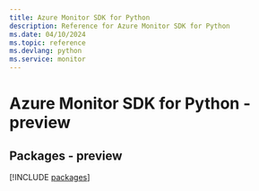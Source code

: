 ```yaml
---
title: Azure Monitor SDK for Python
description: Reference for Azure Monitor SDK for Python
ms.date: 04/10/2024
ms.topic: reference
ms.devlang: python
ms.service: monitor
---
```

# Azure Monitor SDK for Python - preview
## Packages - preview
[!INCLUDE [packages](monitor-index.md)]
